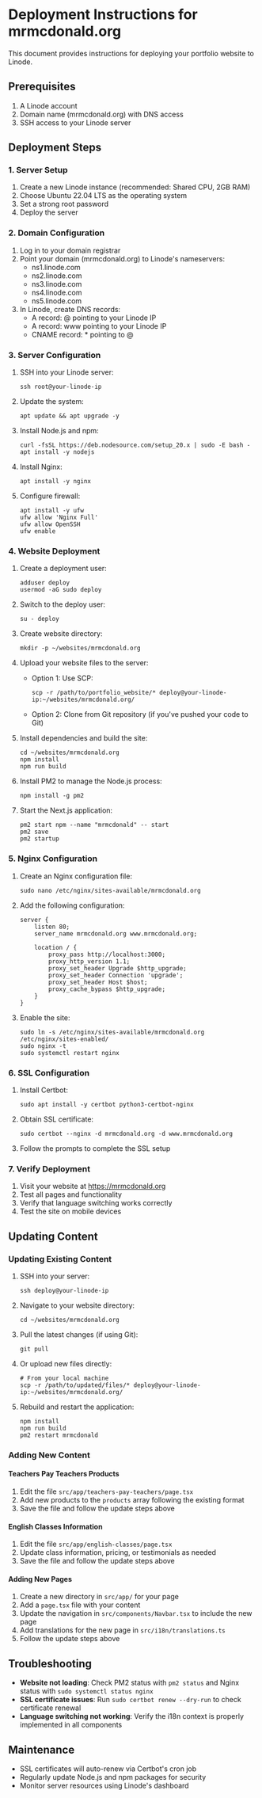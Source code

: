 # Deployment Instructions for mrmcdonald.org

This document provides instructions for deploying your portfolio website to Linode.

## Prerequisites

1. A Linode account
2. Domain name (mrmcdonald.org) with DNS access
3. SSH access to your Linode server

## Deployment Steps

### 1. Server Setup

1. Create a new Linode instance (recommended: Shared CPU, 2GB RAM)
2. Choose Ubuntu 22.04 LTS as the operating system
3. Set a strong root password
4. Deploy the server

### 2. Domain Configuration

1. Log in to your domain registrar
2. Point your domain (mrmcdonald.org) to Linode's nameservers:
   - ns1.linode.com
   - ns2.linode.com
   - ns3.linode.com
   - ns4.linode.com
   - ns5.linode.com
3. In Linode, create DNS records:
   - A record: @ pointing to your Linode IP
   - A record: www pointing to your Linode IP
   - CNAME record: * pointing to @

### 3. Server Configuration

1. SSH into your Linode server:
   ```
   ssh root@your-linode-ip
   ```

2. Update the system:
   ```
   apt update && apt upgrade -y
   ```

3. Install Node.js and npm:
   ```
   curl -fsSL https://deb.nodesource.com/setup_20.x | sudo -E bash -
   apt install -y nodejs
   ```

4. Install Nginx:
   ```
   apt install -y nginx
   ```

5. Configure firewall:
   ```
   apt install -y ufw
   ufw allow 'Nginx Full'
   ufw allow OpenSSH
   ufw enable
   ```

### 4. Website Deployment

1. Create a deployment user:
   ```
   adduser deploy
   usermod -aG sudo deploy
   ```

2. Switch to the deploy user:
   ```
   su - deploy
   ```

3. Create website directory:
   ```
   mkdir -p ~/websites/mrmcdonald.org
   ```

4. Upload your website files to the server:
   - Option 1: Use SCP:
     ```
     scp -r /path/to/portfolio_website/* deploy@your-linode-ip:~/websites/mrmcdonald.org/
     ```
   - Option 2: Clone from Git repository (if you've pushed your code to Git)

5. Install dependencies and build the site:
   ```
   cd ~/websites/mrmcdonald.org
   npm install
   npm run build
   ```

6. Install PM2 to manage the Node.js process:
   ```
   npm install -g pm2
   ```

7. Start the Next.js application:
   ```
   pm2 start npm --name "mrmcdonald" -- start
   pm2 save
   pm2 startup
   ```

### 5. Nginx Configuration

1. Create an Nginx configuration file:
   ```
   sudo nano /etc/nginx/sites-available/mrmcdonald.org
   ```

2. Add the following configuration:
   ```nginx
   server {
       listen 80;
       server_name mrmcdonald.org www.mrmcdonald.org;

       location / {
           proxy_pass http://localhost:3000;
           proxy_http_version 1.1;
           proxy_set_header Upgrade $http_upgrade;
           proxy_set_header Connection 'upgrade';
           proxy_set_header Host $host;
           proxy_cache_bypass $http_upgrade;
       }
   }
   ```

3. Enable the site:
   ```
   sudo ln -s /etc/nginx/sites-available/mrmcdonald.org /etc/nginx/sites-enabled/
   sudo nginx -t
   sudo systemctl restart nginx
   ```

### 6. SSL Configuration

1. Install Certbot:
   ```
   sudo apt install -y certbot python3-certbot-nginx
   ```

2. Obtain SSL certificate:
   ```
   sudo certbot --nginx -d mrmcdonald.org -d www.mrmcdonald.org
   ```

3. Follow the prompts to complete the SSL setup

### 7. Verify Deployment

1. Visit your website at https://mrmcdonald.org
2. Test all pages and functionality
3. Verify that language switching works correctly
4. Test the site on mobile devices

## Updating Content

### Updating Existing Content

1. SSH into your server:
   ```
   ssh deploy@your-linode-ip
   ```

2. Navigate to your website directory:
   ```
   cd ~/websites/mrmcdonald.org
   ```

3. Pull the latest changes (if using Git):
   ```
   git pull
   ```

4. Or upload new files directly:
   ```
   # From your local machine
   scp -r /path/to/updated/files/* deploy@your-linode-ip:~/websites/mrmcdonald.org/
   ```

5. Rebuild and restart the application:
   ```
   npm install
   npm run build
   pm2 restart mrmcdonald
   ```

### Adding New Content

#### Teachers Pay Teachers Products

1. Edit the file `src/app/teachers-pay-teachers/page.tsx`
2. Add new products to the `products` array following the existing format
3. Save the file and follow the update steps above

#### English Classes Information

1. Edit the file `src/app/english-classes/page.tsx`
2. Update class information, pricing, or testimonials as needed
3. Save the file and follow the update steps above

#### Adding New Pages

1. Create a new directory in `src/app/` for your page
2. Add a `page.tsx` file with your content
3. Update the navigation in `src/components/Navbar.tsx` to include the new page
4. Add translations for the new page in `src/i18n/translations.ts`
5. Follow the update steps above

## Troubleshooting

- **Website not loading**: Check PM2 status with `pm2 status` and Nginx status with `sudo systemctl status nginx`
- **SSL certificate issues**: Run `sudo certbot renew --dry-run` to check certificate renewal
- **Language switching not working**: Verify the i18n context is properly implemented in all components

## Maintenance

- SSL certificates will auto-renew via Certbot's cron job
- Regularly update Node.js and npm packages for security
- Monitor server resources using Linode's dashboard
